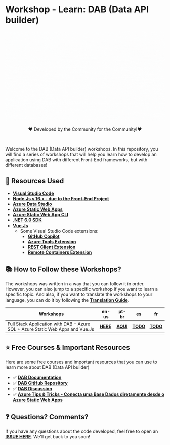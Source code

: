 # Workshop - Learn: DAB (Data API builder) 

![dab-nestjs](img/dab-workshops.gif)

<p style="text-align: center;">❤️ Developed by the Community for the Community!❤️</p>
<br/>

Welcome to the DAB (Data API builder) workshops. In this repository, you will find a series of workshops that will help you learn how to develop an application using DAB with different Front-End frameworks, but with different databases!

## 🚀 Resources Used

- **[Visual Studio Code](https://code.visualstudio.com/?WT.mc_id=javascript-75515-gllemos)**
- **[Node.Js v.16.x - due to the Front-End Project](https://nodejs.org/en/)**
- **[Azure Data Studio](https://azure.microsoft.com/en-us/products/data-studio/)**
- **[Azure Static Web Apps](https://azure.microsoft.com/services/app-service/static/?WT.mc_id=javascript-75515-gllemos)** 
- **[Azure Static Web App CLI](https://azure.github.io/static-web-apps-cli/)**
- **[.NET 6.0 SDK](https://learn.microsoft.com/azure/azure-functions/?WT.mc_id=javascript-75515-gllemos)** 
- **[Vue.Js](https://vuejs.org/)** 
  - Some Visual Studio Code extensions:
    - **[GitHub Copilot](https://marketplace.visualstudio.com/items?itemName=GitHub.copilot&WT.mc_id=javascript-75515-gllemos)**
    - **[Azure Tools Extension](https://marketplace.visualstudio.com/items?itemName=ms-vscode.vscode-node-azure-pack&WT.mc_id=javascript-75515-gllemos)**
    - **[REST Client Extension](https://marketplace.visualstudio.com/items?itemName=humao.rest-client&WT.mc_id=javascript-75515-gllemos)**
    - **[Remote Containers Extension](https://marketplace.visualstudio.com/items?itemName=ms-vscode-remote.remote-containers&WT.mc_id=javascript-75515-gllemos)**


## 📚 How to Follow these Workshops?

The workshops was written in a way that you can follow it in order. However, you can also jump to a specific workshop if you want to learn a specific topic. And also, if you want to translate the workshops to your language, you can do it by following the **[Translation Guide](translation-guide.md)**.

| Workshops                                              | en-us                                                    | pt-br                                                    | es           | fr           |
| ------------------------------------------------------ | -------------------------------------------------------- | -------------------------------------------------------- | ------------ | ------------ |
| Full Stack Application with DAB + Azure SQL + Azure Static Web Apps and Vue.Js | **[HERE](workshops/en-us/workshop-demo-01/01-intro.md)** | **[AQUI](workshops/pt-br/workshop-demo-01/01-intro.md)** | **[TODO]()** | **[TODO]()** |

## ⭐️ Free Courses & Important Resources

Here are some free courses and important resources that you can use to learn more about DAB (Data API builder)

- ✅ **[DAB Documentation](https://learn.microsoft.com/azure/data-api-builder/overview-to-data-api-builder?WT.mc_id=javascript-75515-gllemos)**
- ✅ **[DAB GitHub Repository](https://github.com/Azure/data-api-builder)**
- ✅ **[DAB Discussion](https://github.com/Azure/data-api-builder/discussions)**
- ✅ **[Azure Tips & Tricks - Conecta uma Base Dados diretamente desde o Azure Static Web Apps](https://www.youtube.com/watch?v=vGOnh0UrADg)**

## ❓ Questions? Comments? 

If you have any questions about the code developed, feel free to open an **[ISSUE HERE](https://github.com/glaucia86/dab-workshop/issues)**. We'll get back to you soon!
